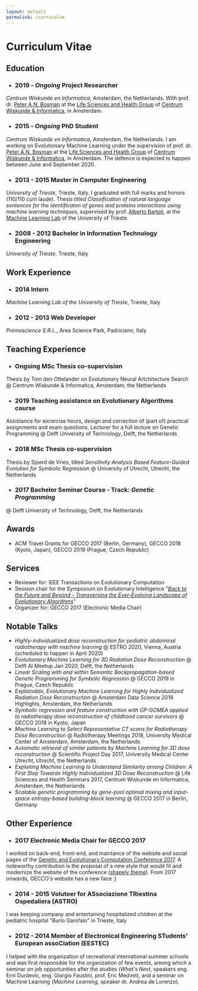 ```yaml
---
layout: default
permalink: /curriculum
---
```

# Curriculum Vitae
## Education
- ### 2019 - _Ongoing_ **Project Researcher** 
_Centrum Wiskunde en Informatica_, Amsterdam, the Netherlands.
With prof. dr. <a href="https://homepages.cwi.nl/~bosman/" target="_blank">Peter A.N. Bosman</a> at the <a href="https://www.cwi.nl/research/groups/life-sciences-and-health">Life Sciences and Health Group</a> of <a href="https://www.cwi.nl">Centrum Wiskunde &amp; Informatica</a>, in Amsterdam. 

- ### 2015 - _Ongoing_ **PhD Student** 
_Centrum Wiskunde en Informatica_, Amsterdam, the Netherlands.
I am working on Evolutionary Machine Learning under the supervision of prof. dr. <a href="https://homepages.cwi.nl/~bosman/" target="_blank">Peter A.N. Bosman</a> at the <a href="https://www.cwi.nl/research/groups/life-sciences-and-health">Life Sciences and Health Group</a> of <a href="https://www.cwi.nl">Centrum Wiskunde &amp; Informatica</a>, in Amsterdam. The defence is expected to happen between June and September 2020.

- ### 2013 - 2015 **Master in Computer Engineering**
_University of Trieste_, Trieste, Italy. 
I graduated with full marks and honors (110/110 cum laude). Thesis titled _Classification of natural language sentences for the identificaton of genes and proteins interactions using machine learning techniques_, supervised by prof. <a href="http://bartoli.inginf.units.it/" target="_blank">Alberto Bartoli</a>, at the <a href="http://machinelearning.inginf.units.it/" target="_blank">Machine Learning Lab</a> of the University of Trieste.


- ### 2008 - 2012 **Bachelor in Information Technology Engineering**
_University of Trieste_, Trieste, Italy


## Work Experience
- ### 2014 **Intern**
_Machine Learning Lab of the University of Trieste_, Trieste, Italy

- ### 2012 - 2013 **Web Developer**
_Promoscience S.R.L._, Area Science Park, Padriciano, Italy


## Teaching Experience
- ### Ongoing **MSc Thesis co-supervision** 
Thesis by Tom den Ottelander on Evolutionary Neural Artchitecture Search @ Centrum Wiskunde & Informatica, Amsterdam, the Netherlands
- ### 2019 **Teaching assistance on Evolutionary Algorithms course**
Assistance for excercise hours, design and correction of (part of) practical assignments and exam questions. 
Lecturer for a full lecture on Genetic Programming @ Delft University of Technology, Delft, the Netherlands
- ### 2018 **MSc Thesis co-supervision** 
Thesis by Sjoerd de Vries, titled <em>Sensitivity Analysis Based Feature-Guided Evolution for Symbolic Regression</em> @ University of Utrecht, Utrecht, the Netherlands 
- ### 2017 **Bachelor Seminar Course - Track: <em>Genetic Programming</em>** 
@ Delft University of Technology, Delft, the Netherlands


## Awards
- ACM Travel Grants for GECCO 2017 (Berlin, Germany), GECCO 2018 (Kyoto, Japan), GECCO 2019 (Prague, Czech Republic)

## Services
- Reviewer for: IEEE Transactions on Evolutionary Computation
- Session chair for the Symposium on Evolutionary Intelligence "[*Back to the Future and Beyond - Transversing the Ever-Evolving Landscape of Evolutionary Algorithms*](http://bit.ly/2k2XKMq)"
- Organizer for: GECCO 2017 (Electronic Media Chair)

## Notable Talks
- _Highly-individualized dose reconstruction for pediatric abdominal radiotherapy with machine learning_ @ ESTRO 2020, Vienna, Austria (scheduled to happen in April 2020)
- _Evolutionary Machine Learning for 3D Radiation Dose Reconstruction_ @ Delft AI Meetup Jan 2020, Delft, the Netherlands
- _Linear Scaling with and within Semantic Backpropagation-based Genetic Programming for Symbolic Regression_ @ GECCO 2019 in Prague, Czech Republic
- _Explainable, Evolutionary Machine Learning for Highly Individualized Radiation Dose Reconstruction_ @ Amsterdam Data Science 2018 Highlights, Amsterdam, the Netherlands
- _Symbolic regression and feature construction with GP-GOMEA applied to radiotherapy dose reconstruction of childhood cancer survivors_ @ GECCO 2018 in Kyoto, Japan
- _Machine Learning to Select Representative CT scans for Radiotherapy Dose Reconstruction_ @ Radiotherapy Meetings 2018, University Medical Center of Amsterdam, Amsterdam, the Netherlands
- _Automatic retrieval of similar patients by Machine Learning for 3D dose reconstruction_ @ Scientific Project Day 2017, University Medical Center Utrecht, Utrecht, the Netherlands
- _Exploiting Machine Learning to Understand Similarity among Children: A First Step Towards Highly Individualized 3D Dose Reconstruction_ @ Life Sciences and Health Seminars 2017, Centrum Wiskunde en Informatica, Amsterdam, the Netherlands
- _Scalable genetic programming by gene-pool optimal mixing and input-space entropy-based building-block learning_ @ GECCO 2017 in Berlin, Germany 


## Other Experience
- ### 2017 **Electronic Media Chair for GECCO 2017**
I worked on back-end, front-end, and maintance of the website and social pages of the <a href="http://gecco-2017.sigevo.org/index.html" target="_blank">Genetic and Evolutionary Computation Conference 2017</a>. A noteworthy contribution is the proposal of a new style that would fit and modernize the website of the conference (<a href="https://colorlib.com/wp/themes/shapely/" target="_blank">shapely theme</a>). From 2017 onwards, GECCO's website has a new face :) 

- ### 2014 - 2015 **Voluteer for ASsociazione TRiestina Ospedaliera (ASTRO)**
I was keeping company and entertaining hospitalized children at the pediatric hospital "Burlo Garofalo" in Trieste, Italy

- ### 2012 - 2014 **Member of Electronical Engineering STudents' European assoCiation (EESTEC)**
I helped with the organization of recreational international summer schools and was first responsible for the organization of few events, among which a seminar on job opportunities after the studies (_What's Next_, speakers eng. Erni Durdevic, eng. Giorgio Faustini, prof. Eric Medvet), and a seminar on Machine Learning (_Machine Learning_, speaker dr. Andrea de Lorenzo).
